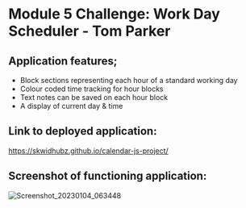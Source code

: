 # Module 5 Challenge: Work Day Scheduler - Tom Parker

## Application features;
- Block sections representing each hour of a standard working day
- Colour coded time tracking for hour blocks
- Text notes can be saved on each hour block
- A display of current day & time

## Link to deployed application:

https://skwidhubz.github.io/calendar-js-project/

## Screenshot of functioning application:

![Screenshot_20230104_063448](https://user-images.githubusercontent.com/81959922/210506073-7a956277-f9e9-4081-b519-e4fb310a7ae6.png)

